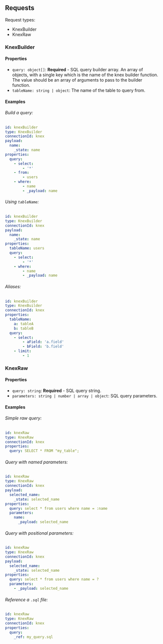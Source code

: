 ## Requests

Request types:

- KnexBuilder
- KnexRaw

### KnexBuilder

#### Properties

- `query: object[]`: **Required** - SQL query builder array. An array of objects, with a single key which is the name of the knex builder function. The value should be an array of arguments to pass to the builder function.
- `tableName: string | object`: The name of the table to query from.

#### Examples

###### Build a query:

```yaml
id: knexBuilder
type: KnexBuilder
connectionId: knex
payload:
  name:
    _state: name
properties:
  query:
    - select:
        - '*'
    - from:
        - users
    - where:
        - name
        - _payload: name
```

###### Using `tableName`:

```yaml
id: knexBuilder
type: KnexBuilder
connectionId: knex
payload:
  name:
    _state: name
properties:
  tableName: users
  query:
    - select:
        - '*'
    - where:
        - name
        - _payload: name
```

###### Aliases:

```yaml
id: knexBuilder
type: KnexBuilder
connectionId: knex
properties:
  tableName:
    a: tableA
    b: tableB
  query:
    - select:
        - aField: 'a.field'
        - bField: 'b.field'
    - limit:
        - 1
```

### KnexRaw

#### Properties

- `query: string`: **Required** - SQL query string.
- `parameters: string | number | array | object`: SQL query parameters.

#### Examples

###### Simple raw query:

```yaml
id: knexRaw
type: KnexRaw
connectionId: knex
properties:
  query: SELECT * FROM "my_table";
```

###### Query with named parameters:

```yaml
id: knexRaw
type: KnexRaw
connectionId: knex
payload:
  selected_name:
    _state: selected_name
properties:
  query: select * from users where name = :name
  parameters:
    name:
      _payload: selected_name
```

###### Query with positional parameters:

```yaml
id: knexRaw
type: KnexRaw
connectionId: knex
payload:
  selected_name:
    _state: selected_name
properties:
  query: select * from users where name = ?
  parameters:
    - _payload: selected_name
```

###### Reference a `.sql` file:

```yaml
id: knexRaw
type: KnexRaw
connectionId: knex
properties:
  query:
    _ref: my_query.sql
```

